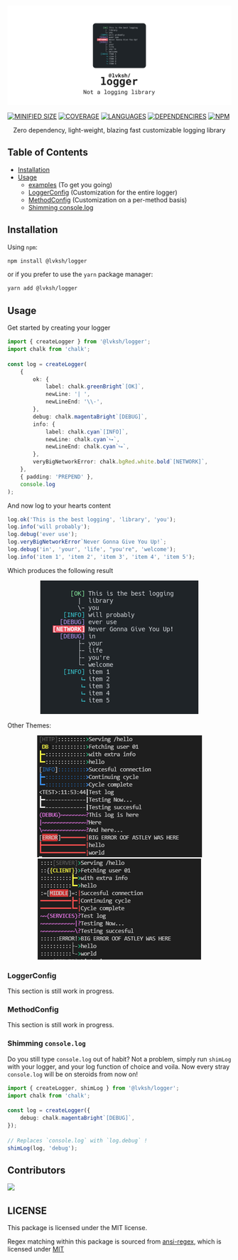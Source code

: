 ![lvksh logger](./assets/banner.png)

[![MINIFIED SIZE](https://img.shields.io/bundlephobia/min/@lvksh/logger.svg)]()
[![COVERAGE](https://img.shields.io/badge/coverage-100%25-brightgreen.svg)]()
[![LANGUAGES](https://img.shields.io/github/languages/top/lvkdotsh/logger)]()
[![DEPENDENCIRES](https://img.shields.io/badge/dependencies-0-brightgreen.svg)]()
[![NPM](https://img.shields.io/npm/dt/@lvksh/logger)]()

<center>
    Zero dependency, light-weight, blazing fast customizable logging library
</center>

## Table of Contents

-   [Installation](#installation)
-   [Usage](#usage)
    -   [examples](#usage) (To get you going)
    -   [LoggerConfig](#loggerconfig) (Customization for the entire logger)
    -   [MethodConfig](#methodconfig) (Customization on a per-method basis)
    -   [Shimming console.log](#shimming-console.log)

## Installation

Using `npm`:

```sh
npm install @lvksh/logger
```

or if you prefer to use the `yarn` package manager:

```sh
yarn add @lvksh/logger
```

## Usage

Get started by creating your logger

```ts
import { createLogger } from '@lvksh/logger';
import chalk from 'chalk';

const log = createLogger(
    {
        ok: {
            label: chalk.greenBright`[OK]`,
            newLine: '| ',
            newLineEnd: '\\-',
        },
        debug: chalk.magentaBright`[DEBUG]`,
        info: {
            label: chalk.cyan`[INFO]`,
            newLine: chalk.cyan`⮡`,
            newLineEnd: chalk.cyan`⮡`,
        },
        veryBigNetworkError: chalk.bgRed.white.bold`[NETWORK]`,
    },
    { padding: 'PREPEND' },
    console.log
);
```

And now log to your hearts content

```ts
log.ok('This is the best logging', 'library', 'you');
log.info('will probably');
log.debug('ever use');
log.veryBigNetworkError`Never Gonna Give You Up!`;
log.debug('in', 'your', 'life', "you're", 'welcome');
log.info('item 1', 'item 2', 'item 3', 'item 4', 'item 5');
```

Which produces the following result

<center>
    <img src="./assets/example.png" />
</center>

Other Themes:

<center>
    <a href="https://github.com/lvkdotsh/logger/blob/master/examples/DeepDark.ts"><img src="./assets/deepdarklogexample.png"></a>
</center>

<center>
    <a href="https://github.com/lvkdotsh/logger/blob/master/examples/Sunfire.ts"><img src="./assets/sunfireexamplelog.png"></a>
</center>

### LoggerConfig

This section is still work in progress.

### MethodConfig

This section is still work in progress.

### Shimming `console.log`

Do you still type `console.log` out of habit? Not a problem, simply run `shimLog` with your logger, and your log function of choice and voila.
Now every stray `console.log` will be on steroids from now on!

```typescript
import { createLogger, shimLog } from '@lvksh/logger';
import chalk from 'chalk';

const log = createLogger({
    debug: chalk.magentaBright`[DEBUG]`,
});

// Replaces `console.log` with `log.debug` !
shimLog(log, 'debug');
```

## Contributors

[![](https://contrib.rocks/image?repo=lvkdotsh/logger)](https://github.com/lvkdotsh/logger/graphs/contributors)

## LICENSE

This package is licensed under the MIT license.

Regex matching within this package is sourced from [ansi-regex](https://github.com/chalk/ansi-regex), which is licensed under [MIT](https://github.com/chalk/ansi-regex/blob/main/license)
